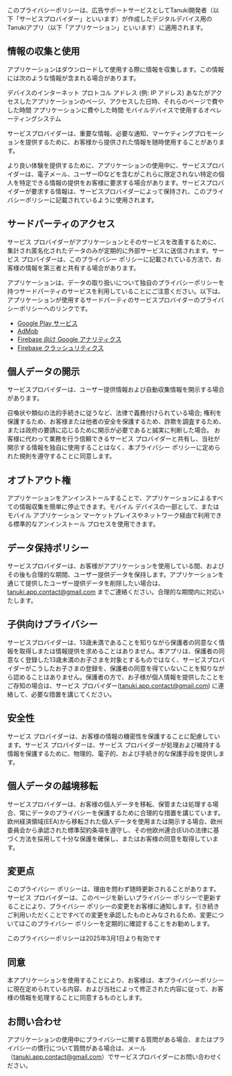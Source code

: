 このプライバシーポリシーは、広告サポートサービスとしてTanuki開発者（以下「サービスプロバイダー」といいます）が作成したデジタルデバイス用のTanukiアプリ（以下「アプリケーション」といいます）に適用されます。

## 情報の収集と使用

アプリケーションはダウンロードして使用する際に情報を収集します。この情報には次のような情報が含まれる場合があります。

デバイスのインターネット プロトコル アドレス (例: IP アドレス)
あなたがアクセスしたアプリケーションのページ、アクセスした日時、それらのページで費やした時間
アプリケーションに費やした時間
モバイルデバイスで使用するオペレーティングシステム

サービスプロバイダーは、重要な情報、必要な通知、マーケティングプロモーションを提供するために、お客様から提供された情報を随時使用することがあります。

より良い体験を提供するために、アプリケーションの使用中に、サービスプロバイダーは、電子メール、ユーザーIDなどを含むがこれらに限定されない特定の個人を特定できる情報の提供をお客様に要求する場合があります。サービスプロバイダーが要求する情報は、サービスプロバイダーによって保持され、このプライバシーポリシーに記載されているように使用されます。
 

## サードパーティのアクセス

サービス プロバイダーがアプリケーションとそのサービスを改善するために、集計され匿名化されたデータのみが定期的に外部サービスに送信されます。サービス プロバイダーは、このプライバシー ポリシーに記載されている方法で、お客様の情報を第三者と共有する場合があります。

アプリケーションは、データの取り扱いについて独自のプライバシーポリシーを持つサードパーティのサービスを利用していることにご注意ください。以下は、アプリケーションが使用するサードパーティのサービスプロバイダーのプライバシーポリシーへのリンクです。

- [Google Play サービス](https://policies.google.com/privacy)
- [AdMob](https://support.google.com/admob/answer/6128543)
- [Firebase 向け Google アナリティクス](https://firebase.google.com/support/privacy)
- [Firebase クラッシュリティクス](https://firebase.google.com/support/privacy)


## 個人データの開示

サービスプロバイダーは、ユーザー提供情報および自動収集情報を開示する場合があります。

召喚状や類似の法的手続きに従うなど、法律で義務付けられている場合;
権利を保護するため、お客様または他者の安全を保護するため、詐欺を調査するため、または政府の要請に応じるために開示が必要であると誠実に判断した場合。
お客様に代わって業務を行う信頼できるサービス プロバイダーと共有し、当社が開示する情報を独自に使用することはなく、本プライバシー ポリシーに定められた規則を遵守することに同意します。


## オプトアウト権

アプリケーションをアンインストールすることで、アプリケーションによるすべての情報収集を簡単に停止できます。モバイル デバイスの一部として、またはモバイル アプリケーション マーケットプレイスやネットワーク経由で利用できる標準的なアンインストール プロセスを使用できます。


## データ保持ポリシー

サービスプロバイダーは、お客様がアプリケーションを使用している間、およびその後も合理的な期間、ユーザー提供データを保持します。アプリケーションを通じて提供したユーザー提供データを削除したい場合は、tanuki.app.contact@gmail.com までご連絡ください。合理的な期間内に対応いたします。


## 子供向けプライバシー

サービスプロバイダーは、13歳未満であることを知りながら保護者の同意なく情報を取得しまたは情報提供を求めることはありません。本アプリは、保護者の同意なく登録した13歳未満のお子さまを対象とするものではなく、サービスプロバイダーがこうしたお子さまの登録を、保護者の同意を得ていないことを知りながら認めることはありません。保護者の方で、お子様が個人情報を提供したことをご存知の場合は、サービス プロバイダー(tanuki.app.contact@gmail.com) に連絡して、必要な措置を講じてください。


## 安全性

サービス プロバイダーは、お客様の情報の機密性を保護することに配慮しています。サービス プロバイダーは、サービス プロバイダーが処理および維持する情報を保護するために、物理的、電子的、および手続き的な保護手段を提供します。


## 個人データの越境移転

サービスプロバイダーは、お客様の個人データを移転、保管または処理する場合、常にデータのプライバシーを保護するために合理的な措置を講じています。欧州経済領域(EEA)から移転された個人データを使用または開示する場合、欧州委員会から承認された標準契約条項を遵守し、その他欧州連合(EU)の法律に基づく方法を採用して十分な保護を確保し、またはお客様の同意を取得しています。


## 変更点

このプライバシー ポリシーは、理由を問わず随時更新されることがあります。サービス プロバイダーは、このページを新しいプライバシー ポリシーで更新することにより、プライバシー ポリシーの変更をお客様に通知します。引き続きご利用いただくことですべての変更を承認したものとみなされるため、変更についてはこのプライバシー ポリシーを定期的に確認することをお勧めします。


このプライバシーポリシーは2025年3月1日より有効です


## 同意

本アプリケーションを使用することにより、お客様は、本プライバシーポリシーに現在定められている内容、および当社によって修正された内容に従って、お客様の情報を処理することに同意するものとします。


## お問い合わせ

アプリケーションの使用中にプライバシーに関する質問がある場合、またはプライバシーの慣行について質問がある場合は、メール（tanuki.app.contact@gmail.com）でサービスプロバイダーにお問い合わせください。
